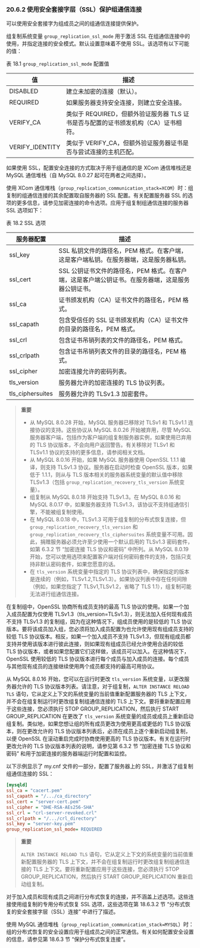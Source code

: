 ### 20.6.2 使用安全套接字层（SSL）保护组通信连接

可以使用安全套接字为组成员之间的组通信连接提供保护。

组复制系统变量 `group_replication_ssl_mode` 用于激活 SSL 在组通信连接中的使用，并指定连接的安全模式。默认设置意味着不使用 SSL。该选项有以下可能的值：

表 18.1 `group_replication_ssl_mode` 配置值

| 值              | 描述                                                         |
| --------------- | ------------------------------------------------------------ |
| DISABLED        | 建立未加密的连接（默认）。                                   |
| REQUIRED        | 如果服务器支持安全连接，则建立安全连接。                     |
| VERIFY_CA       | 类似于 REQUIRED，但额外验证服务器 TLS 证书是否与配置的证书颁发机构（CA）证书相符。 |
| VERIFY_IDENTITY | 类似于 VERIFY_CA，但额外验证服务器证书是否与尝试连接的主机匹配。 |

如果使用 SSL，配置安全连接的方式取决于用于组通信的是 XCom 通信堆栈还是 MySQL 通信堆栈（自 MySQL 8.0.27 起可在两者之间选择）。

使用 XCom 通信堆栈（`group_replication_communication_stack=XCOM`）时：组复制的组通信连接的其余配置取自服务器的 SSL 配置。有关配置服务器 SSL 的选项的更多信息，请参见加密连接的命令选项。应用于组复制组通信连接的服务器 SSL 选项如下：

表 18.2 SSL 选项

| 服务器配置       | 描述                                                         |
| ---------------- | ------------------------------------------------------------ |
| ssl_key          | SSL 私钥文件的路径名，PEM 格式。在客户端，这是客户端私钥。在服务器端，这是服务器私钥。 |
| ssl_cert         | SSL 公钥证书文件的路径名，PEM 格式。在客户端，这是客户端公钥证书。在服务器端，这是服务器公钥证书。 |
| ssl_ca           | 证书颁发机构（CA）证书文件的路径名，PEM 格式。               |
| ssl_capath       | 包含受信任的 SSL 证书颁发机构（CA）证书文件的目录的路径名，PEM 格式。 |
| ssl_crl          | 包含证书吊销列表的文件的路径名，PEM 格式。                   |
| ssl_crlpath      | 包含证书吊销列表文件的目录的路径名，PEM 格式。               |
| ssl_cipher       | 加密连接允许的密码列表。                                     |
| tls_version      | 服务器允许的加密连接的 TLS 协议列表。                        |
| tls_ciphersuites | 服务器允许的 TLSv1.3 加密套件。                              |

> **重要**
>
> - 从 MySQL 8.0.28 开始，MySQL 服务器已移除对 TLSv1 和 TLSv1.1 连接协议的支持。这些协议从 MySQL 8.0.26 开始被弃用，尽管 MySQL 服务器客户端，包括作为客户端的组复制服务器实例，如果使用已弃用的 TLS 协议版本，不会向用户返回警告。有关移除对 TLSv1 和 TLSv1.1 协议的支持的更多信息，请参阅相关文档。
> - 从 MySQL 8.0.16 开始，如果 MySQL 服务器使用 OpenSSL 1.1.1 编译，则支持 TLSv1.3 协议。服务器在启动时检查 OpenSSL 版本，如果低于 1.1.1，则从与 TLS 版本相关的服务器系统变量的默认值中移除 TLSv1.3（包括 `group_replication_recovery_tls_version` 系统变量）。
> - 组复制从 MySQL 8.0.18 开始支持 TLSv1.3。在 MySQL 8.0.16 和 MySQL 8.0.17 中，如果服务器支持 TLSv1.3，该协议不支持组通信引擎，不能被组复制使用。
> - 在 MySQL 8.0.18 中，TLSv1.3 可用于组复制的分布式恢复连接，但 `group_replication_recovery_tls_version` 和 `group_replication_recovery_tls_ciphersuites` 系统变量不可用。因此，捐赠服务器必须允许至少使用一个默认启用的 TLSv1.3 密码套件，如第 6.3.2 节 “加密连接 TLS 协议和密码” 中所列。从 MySQL 8.0.19 开始，您可以使用选项来配置客户端对任何密码套件的支持，包括只支持非默认密码套件，如果您愿意的话。
> - 在 `tls_version` 系统变量中指定的 TLS 协议列表中，确保指定的版本是连续的（例如，TLSv1.2,TLSv1.3）。如果协议列表中存在任何间隙（例如，如果您指定了 TLSv1,TLSv1.2，省略了 TLS 1.1），组复制可能无法进行组通信连接。

在复制组中，OpenSSL 协商所有成员支持的最高 TLS 协议的使用。如果一个加入成员配置为仅使用 TLSv1.3（tls_version=TLSv1.3），则无法加入任何现有成员不支持 TLSv1.3 的复制组，因为在这种情况下，组成员使用的是较低的 TLS 协议版本。要将该成员加入组，您必须将加入成员配置为也允许使用现有组成员支持的较低 TLS 协议版本。相反，如果一个加入成员不支持 TLSv1.3，但现有组成员都支持并使用该版本进行彼此连接，则如果现有组成员已经允许使用合适的较低 TLS 协议版本，或者如果您配置它们这样做，该成员可以加入。在这种情况下，OpenSSL 使用较低的 TLS 协议版本进行每个成员与加入成员的连接。每个成员与其他现有成员的连接继续使用两个成员都支持的最高可用协议。

从 MySQL 8.0.16 开始，您可以在运行时更改 `tls_version` 系统变量，以更改服务器允许的 TLS 协议版本列表。请注意，对于组复制，`ALTER INSTANCE RELOAD TLS` 语句，它从定义上下文的系统变量的当前值重新配置服务器的 TLS 上下文，并不会在组复制运行时更改组复制组通信连接的 TLS 上下文。要将重新配置应用于这些连接，您必须执行 STOP GROUP_REPLICATION，然后执行 START GROUP_REPLICATION 在更改了 `tls_version` 系统变量的成员或成员上重新启动组复制。类似地，如果您想让组的所有成员更改为使用更高或更低的 TLS 协议版本，则在更改允许的 TLS 协议版本列表后，必须在成员上逐个重新启动组复制，以便 OpenSSL 在滚动重启完成时协商使用更高的 TLS 协议版本。有关在运行时更改允许的 TLS 协议版本列表的说明，请参见第 6.3.2 节 “加密连接 TLS 协议和密码” 和用于加密连接的服务器端运行时配置和监控。

以下示例显示了 my.cnf 文件的一部分，配置了服务器上的 SSL，并激活了组复制组通信连接的 SSL：

```ini
[mysqld]
ssl_ca = "cacert.pem"
ssl_capath = "/.../ca_directory"
ssl_cert = "server-cert.pem"
ssl_cipher = "DHE-RSA-AEs256-SHA"
ssl_crl = "crl-server-revoked.crl"
ssl_crlpath = "/.../crl_directory"
ssl_key = "server-key.pem"
group_replication_ssl_mode= REQUIRED
```

> **重要**
>
> `ALTER INSTANCE RELOAD TLS` 语句，它从定义上下文的系统变量的当前值重新配置服务器的 TLS 上下文，并不会在组复制运行时更改组复制组通信连接的 TLS 上下文。要将重新配置应用于这些连接，您必须执行 STOP GROUP_REPLICATION，然后执行 START GROUP_REPLICATION 重新启动组复制。

对于加入成员和现有成员之间进行分布式恢复的连接，并不涵盖上述选项。这些连接使用组复制的专用分布式恢复 SSL 选项，这些选项在第 18.6.3.2 节 “分布式恢复的安全套接字层（SSL）连接” 中进行了描述。

使用 MySQL 通信堆栈（`group_replication_communication_stack=MYSQL`）时：组的分布式恢复的安全设置应用于组成员之间的正常通信。有关如何配置安全设置的信息，请参见第 18.6.3 节 “保护分布式恢复连接”。